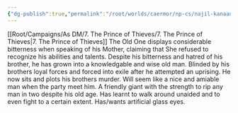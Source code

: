 ```yaml
---
{"dg-publish":true,"permalink":"/root/worlds/caermor/np-cs/najil-kanaan/","tags":["Chaia","Caermor"]}
---
```


[[Root/Campaigns/As DM/7. The Prince of Thieves/7. The Prince of Thieves\|7. The Prince of Thieves]]
The Old One displays considerable bitterness when speaking of his Mother, claiming that She refused to recognize his abilities and talents. Despite his bitterness and hatred of his brother, he has grown into a knowledgable and wise old man. Blinded by his brothers loyal forces and forced into exile after he attempted an uprising. He now sits and plots his brothers murder. Will seem like a nice and amiable man when the party meet him. A friendly giant with the strength to rip any man in two despite his old age. Has learnt to walk around unaided and to even fight to a certain extent. Has/wants artificial glass eyes.